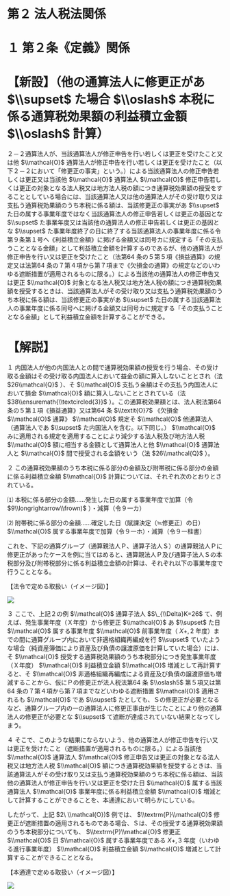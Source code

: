 # 第２ 法人税法関係

# １ 第２条《定義》関係

# 【新設】（他の通算法人に修更正があ $\\supset$ た場合 $\\oslash$ 本税に係る通算税効果額の利益積立金額 $\\oslash$ 計算）

２－２通算法人が、当該通算法人が修正申告を行い若しくは更正を受けたこと又は他 $\\mathcal{O}$ 通算法人が修正申告を行い若しくは更正を受けたこと（以下２－２において「修更正の事実」という。）による当該通算法人の修正申告若しくは更正又は当該他 $\\mathcal{O}$ 通算法人 $\\mathcal{O}$ 修正申告若しくは更正の対象となる法人税又は地方法人税の額につき通算税効果額の授受をすることとしている場合には、当該通算法人又は他の通算法人がその受け取り又は支払う通算税効果額のうち本税に係る額は、当該修更正の事実があ $\\supset$ た日の属する事業年度ではなく当該通算法人の修正申告若しくは更正の基因とな $\\supset$ た事業年度又は当該他の通算法人の修正申告若しくは更正の基因とな $\\supset$ た事業年度終了の日に終了する当該通算法人の事業年度に係る令第９条第１号ヘ《利益積立金額》に掲げる金額又は同号カに規定する「その支払うこととなる金額」として利益積立金額を計算するのであるが、他の通算法人が修正申告を行い又は更正を受けたこと（法第64 条の５第５項《損益通算》の規定又は法第64 条の７第４項から第７項まで《欠損金の通算》の規定などのいわゆる遮断措置が適用されるものに限る。）による当該他の通算法人の修正申告又は更正 $\\mathcal{O}$ 対象となる法人税又は地方法人税の額につき通算税効果額を授受するときは、当該通算法人がその受け取り又は支払う通算税効果額のうち本税に係る額は、当該修更正の事実があ $\\supset$ た日の属する当該通算法人の事業年度に係る同号ヘに掲げる金額又は同号カに規定する「その支払うこととなる金額」として利益積立金額を計算することができる。

# 【解説】

１ 内国法人が他の内国法人との間で通算税効果額の授受を行う場合、その受け取る金額はその受け取る内国法人において益金の額に算入しないこととされ（法 $26\\mathcal{Q}$ ）、そ $\\mathcal{O}$ 支払う金額はその支払う内国法人において損金 $\\mathcal{O}$ 額に算入しないこととされている（法 $38\\ensuremath{\\textcircled{3}}$ ）。この通算税効果額とは、法人税法第64 条の５第１項《損益通算》又は第64 条 $\\textit{O}7$ 《欠損金 $\\mathcal{O}$ 通算》 $\\mathcal{O}$ 規定そ $\\mathcal{O}$ 他通算法人（通算法人であ $\\supset$ た内国法人を含む。以下同じ。） $\\mathcal{O}$ みに適用される規定を適用することにより減少する法人税及び地方法人税 $\\mathcal{O}$ 額に相当する金額として通算法人と他 $\\mathcal{O}$ 通算法人と $\\mathcal{O}$ 間で授受される金額をいう（法 $26\\mathcal{Q}$ ）。

２ この通算税効果額のうち本税に係る部分の金額及び附帯税に係る部分の金額に係る利益積立金額 $\\mathcal{O}$ 計算については、それぞれ次のとおりとされている。

⑴ 本税に係る部分の金額……発生した日の属する事業年度で加算（令 $9\\longrightarrow\\frown)$ ）・減算（令９一カ）

⑵ 附帯税に係る部分の金額……確定した日（賦課決定（≒修更正）の日） $\\mathcal{O}$ 属する事業年度で加算（令９一ホ）・減算（令９一柱書）

これを、下記の通算グループ（通算親法人Ｐ、通算子法人Ｓ）の通算親法人Ｐに修更正があったケースを例に当てはめると、通算親法人Ｐ及び通算子法人Ｓの本税部分及び附帯税部分に係る利益積立金額の計算は、それぞれ以下の事業年度で行うこととなる。

【法令で定める取扱い（イメージ図）】

![](https://www.nta.go.jp/tmp/7c0d2eea-1a55-4c03-b145-549be761f627/images/89249bd45cc2abc788075e2246706e1b5d2cb8136ad4d0c2e0ab5ec9e3033f3a.jpg)

３ ここで、上記２の例 $\\mathcal{O}$ 通算子法人 $S\_{\\Delta}K=26$ て、例えば、発生事業年度（Ｘ年度）から修更正 $\\mathcal{O}$ あ $\\supset$ た日 $\\mathcal{O}$ 属する事業年度 $\\mathcal{O}$ 前事業年度（ $X+,2$ 年度）までの間に通算グループ内において非適格組織再編成を行 $\\supset$ ていたような場合（純資産簿価により資産及び負債の譲渡原価を計算していた場合）には、そ $\\mathcal{O}$ 授受する通算税効果額のうち本税部分につき発生事業年度（Ｘ年度） $\\mathcal{O}$ 利益積立金額 $\\mathcal{O}$ 増減として再計算すると、そ $\\mathcal{O}$ 非適格組織再編成による資産及び負債の譲渡原価も増減することから、仮にＰの修更正が法人税法第64 条 $\\oslash5$ 第５項又は第64 条の７第４項から第７項までなどいわゆる遮断措置 $\\mathcal{O}$ 適用されるも $\\mathcal{O}$ であ $\\supset$ たとしても、Ｓの修更正が必要となるなど、通算グループ内の一の通算法人に修更正事由が生じたことにより他の通算法人の修更正が必要とな $\\supset$ て遮断が達成されていない結果となってしまう。

４ そこで、このような結果にならないよう、他の通算法人が修正申告を行い又は更正を受けたこと（遮断措置が適用されるものに限る。）による当該他 $\\mathcal{O}$ 通算法人 $\\mathcal{O}$ 修正申告又は更正の対象となる法人税又は地方法人税 $\\mathcal{O}$ 額につき通算税効果額を授受するときは、当該通算法人がその受け取り又は支払う通算税効果額のうち本税に係る額は、当該他の通算法人が修正申告を行い又は更正を受けた日 $\\mathcal{O}$ 属する当該通算法人 $\\mathcal{O}$ 事業年度に係る利益積立金額 $\\mathcal{O}$ 増減として計算することができることを、本通達において明らかにしている。

したがって、上記 $2\ \\mathcal{O})$ 例では、 $\\textrm{P}\\mathcal{O}$ 修更正が遮断措置の適用されるものである場合、Ｓは、その授受する通算税効果額のうち本税部分についても、 $\\textrm{P}\\mathcal{O}$ 修更正 $\\mathcal{O}$ 日 $\\mathcal{O}$ 属する事業年度である $X+,3$ 年度（いわゆる進行事業年度） $\\mathcal{O}$ 利益積立金額 $\\mathcal{O}$ 増減として計算することができることとなる。

【本通達で定める取扱い（イメージ図）】

![](https://www.nta.go.jp/tmp/7c0d2eea-1a55-4c03-b145-549be761f627/images/ce5eafcc2189d111c26c1f2eb0d10ce37a3cced31630553d0d4a112b1dd8656f.jpg)